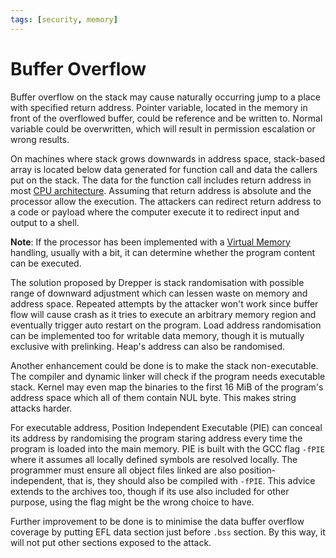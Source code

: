 ```yaml
---
tags: [security, memory]
---
```


# Buffer Overflow

Buffer overflow on the stack may cause naturally occurring jump to a place with
specified return address. Pointer variable, located in the memory in front of
the overflowed buffer, could be reference and be written to. Normal variable
could be overwritten, which will result in permission escalation or wrong
results.

On machines where stack grows downwards in address space, stack-based array is
located below data generated for function call and data the callers put on the
stack. The data for the function call includes return address in most
[CPU architecture](202403151651.md). Assuming that return address is absolute
and the processor allow the execution. The attackers can redirect return address
to a code or payload where the computer execute it to redirect input and output
to a shell.

**Note**: If the processor has been implemented with a [Virtual Memory](202206251436.md)
handling, usually with a bit, it can determine whether the program content can
be executed.

The solution proposed by Drepper is stack randomisation with possible range of
downward adjustment which can lessen waste on memory and address space. Repeated
attempts by the attacker won't work since buffer flow will cause crash as it
tries to execute an arbitrary memory region and eventually trigger auto restart
on the program. Load address randomisation can be implemented too for writable
data memory, though it is mutually exclusive with prelinking. Heap's address can
also be randomised.

Another enhancement could be done is to make the stack non-executable. The
compiler and dynamic linker will check if the program needs executable stack.
Kernel may even map the binaries to the first 16 MiB of the program's address
space which all of them contain NUL byte. This makes string attacks harder.

For executable address, Position Independent Executable (PIE) can conceal its
address by randomising the program staring address every time the program is
loaded into the main memory. PIE is built with the GCC flag `-fPIE` where it
assumes all locally defined symbols are resolved locally. The programmer must
ensure all object files linked are also position-independent, that is, they
should also be compiled with `-fPIE`. This advice extends to the archives too,
though if its use also included for other purpose, using the flag might be the
wrong choice to have.

Further improvement to be done is to minimise the data buffer overflow coverage
by putting EFL data section just before `.bss` section. By this way, it will not
put other sections exposed to the attack.
